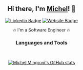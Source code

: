 <div align="center">
<h2>
Hi there, I'm <a href="https://michelfcm.github.io/" target="_blank" rel="noreferrer">Michel</a>! 👋
</h3>

[![Linkedin Badge](https://img.shields.io/badge/-LinkedIn-0e76a8?style=flat&logo=Linkedin&logoColor=white)](https://linkedin.com/in/michel-mingroni)
[![Website Badge](https://img.shields.io/badge/Website-3b5998?style=flat&logo=google-chrome&logoColor=white)](https://michelfcm.github.io/)

🔥 I'm a Software Engineer 🔥

### Languages and Tools

&nbsp;

[![Michel Mingroni's GitHub stats](https://github-readme-stats.vercel.app/api?username=michelfcm&count_private=true&show_icons=true&title_color=39d353&text_color=c9d1d9&icon_color=58a6ff&bg_color=11151c)](https://github.com/michelfcm/github-readme-stats)

</div>
